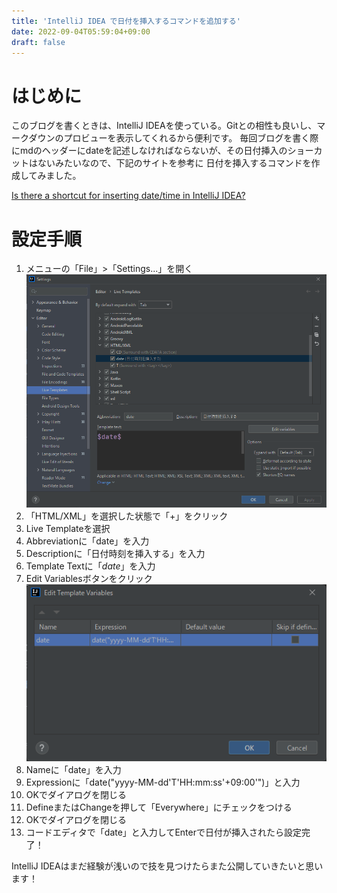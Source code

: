 ```yaml
---
title: 'IntelliJ IDEA で日付を挿入するコマンドを追加する'
date: 2022-09-04T05:59:04+09:00
draft: false
---
```


# はじめに
このブログを書くときは、IntelliJ IDEAを使っている。Gitとの相性も良いし、マークダウンのプロビューを表示してくれるから便利です。
毎回ブログを書く際にmdのヘッダーにdateを記述しなければならないが、その日付挿入のショーカットはないみたいなので、下記のサイトを参考に
日付を挿入するコマンドを作成してみました。

[Is there a shortcut for inserting date/time in IntelliJ IDEA?](https://stackoverflow.com/questions/8714779/is-there-a-shortcut-for-inserting-date-time-in-intellij-idea)

# 設定手順
1. メニューの「File」>「Settings...」を開く  
   ![](./images/settings.png)
2. 「HTML/XML」を選択した状態で「+」をクリック
3. Live Templateを選択
4. Abbreviationに「date」を入力
5. Descriptionに「日付時刻を挿入する」を入力
6. Template Textに「$date$」を入力
7. Edit Variablesボタンをクリック  
   ![](./images/edit_template_variables.png)
8. Nameに「date」を入力
9. Expressionに「date("yyyy-MM-dd'T'HH:mm:ss'+09:00'")」と入力
10. OKでダイアログを閉じる
11. DefineまたはChangeを押して「Everywhere」にチェックをつける
12. OKでダイアログを閉じる
13. コードエディタで「date」と入力してEnterで日付が挿入されたら設定完了！

IntelliJ IDEAはまだ経験が浅いので技を見つけたらまた公開していきたいと思います！